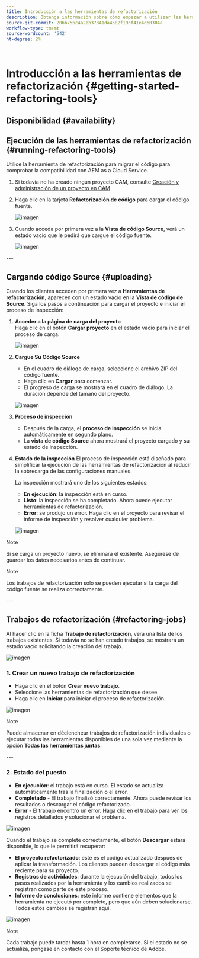 ```yaml
---
title: Introducción a las herramientas de refactorización
description: Obtenga información sobre cómo empezar a utilizar las herramientas de refactorización en AEM as a Cloud Service
source-git-commit: 20bb756c4a2eb37341da4582f19cf41e4d60304a
workflow-type: tm+mt
source-wordcount: '542'
ht-degree: 2%

---
```


# Introducción a las herramientas de refactorización {#getting-started-refactoring-tools}

## Disponibilidad {#availability}

<!-- Alexandru: duplicate contextualhelp id, drafting this for now

>[!CONTEXTUALHELP]
>id="aemcloud_rs_upload"
>title="Download"
>additional-url="https://experienceleague.adobe.com/docs/experience-manager-cloud-service/content/release-notes/release-notes/release-notes-current.html?lang=es" text="Release Notes"
>additional-url="https://experience.adobe.com/#/downloads/content/software-distribution/en/aemcloud.html" text="Software Distribution Portal"

-->

## Ejecución de las herramientas de refactorización {#running-refactoring-tools}

Utilice la herramienta de refactorización para migrar el código para comprobar la compatibilidad con AEM as a Cloud Service.

1. Si todavía no ha creado ningún proyecto CAM, consulte [Creación y administración de un proyecto en CAM](/help/journey-migration/cloud-acceleration-manager/using-cam/getting-started-cam.md#create-project).
1. Haga clic en la tarjeta **Refactorización de código** para cargar el código fuente.

   ![imagen](/help/journey-migration/refactoring-tools/assets/rscam1.png)

1. Cuando acceda por primera vez a la **Vista de código Source**, verá un estado vacío que le pedirá que cargue el código fuente.

   ![imagen](/help/journey-migration/refactoring-tools/assets/rscam2.png)

&#x200B;---

## Cargando código Source {#uploading}

Cuando los clientes acceden por primera vez a **Herramientas de refactorización**, aparecen con un estado vacío en la **Vista de código de Source**. Siga los pasos a continuación para cargar el proyecto e iniciar el proceso de inspección:

1. **Acceder a la página de carga del proyecto**\
   Haga clic en el botón **Cargar proyecto** en el estado vacío para iniciar el proceso de carga.

   ![imagen](/help/journey-migration/refactoring-tools/assets/rscam3.png)

1. **Cargue Su Código Source**
   - En el cuadro de diálogo de carga, seleccione el archivo ZIP del código fuente.
   - Haga clic en **Cargar** para comenzar.
   - El progreso de carga se mostrará en el cuadro de diálogo. La duración depende del tamaño del proyecto.

   ![imagen](/help/journey-migration/refactoring-tools/assets/rscam4.png)

1. **Proceso de inspección**
   - Después de la carga, el **proceso de inspección** se inicia automáticamente en segundo plano.
   - La **vista de código Source** ahora mostrará el proyecto cargado y su estado de inspección.

1. **Estado de la inspección** El proceso de inspección está diseñado para simplificar la ejecución de las herramientas de refactorización al reducir la sobrecarga de las configuraciones manuales.

   La inspección mostrará uno de los siguientes estados:
   - **En ejecución**: la inspección está en curso.
   - **Listo**: la inspección se ha completado. Ahora puede ejecutar herramientas de refactorización.
   - **Error**: se produjo un error. Haga clic en el proyecto para revisar el informe de inspección y resolver cualquier problema.

   ![imagen](/help/journey-migration/refactoring-tools/assets/rscam5.png)

>[!NOTE]
>Si se carga un proyecto nuevo, se eliminará el existente. Asegúrese de guardar los datos necesarios antes de continuar.

>[!NOTE]
>Los trabajos de refactorización solo se pueden ejecutar si la carga del código fuente se realiza correctamente.

&#x200B;---

## Trabajos de refactorización {#refactoring-jobs}

Al hacer clic en la ficha **Trabajo de refactorización**, verá una lista de los trabajos existentes. Si todavía no se han creado trabajos, se mostrará un estado vacío solicitando la creación del trabajo.

![imagen](/help/journey-migration/refactoring-tools/assets/rscam6.png)

### &#x200B;1. Crear un nuevo trabajo de refactorización

- Haga clic en el botón **Crear nuevo trabajo**.
- Seleccione las herramientas de refactorización que desee.
- Haga clic en **Iniciar** para iniciar el proceso de refactorización.

![imagen](/help/journey-migration/refactoring-tools/assets/rscam7.png)

>[!NOTE]
>Puede almacenar en déclencheur trabajos de refactorización individuales o ejecutar todas las herramientas disponibles de una sola vez mediante la opción **Todas las herramientas juntas**.

&#x200B;---

### &#x200B;2. Estado del puesto

- **En ejecución**: el trabajo está en curso. El estado se actualiza automáticamente tras la finalización o el error.
- **Completado** - El trabajo finalizó correctamente. Ahora puede revisar los resultados o descargar el código refactorizado.
- **Error** - El trabajo encontró un error. Haga clic en el trabajo para ver los registros detallados y solucionar el problema.

![imagen](/help/journey-migration/refactoring-tools/assets/rscam8.png)

Cuando el trabajo se complete correctamente, el botón **Descargar** estará disponible, lo que le permitirá recuperar:

- **El proyecto refactorizado**: este es el código actualizado después de aplicar la transformación. Los clientes pueden descargar el código más reciente para su proyecto.
- **Registros de actividades**: durante la ejecución del trabajo, todos los pasos realizados por la herramienta y los cambios realizados se registran como parte de este proceso.
- **Informe de conclusiones**: este informe contiene elementos que la herramienta no ejecutó por completo, pero que aún deben solucionarse. Todos estos cambios se registran aquí.

![imagen](/help/journey-migration/refactoring-tools/assets/rscam9.png)

>[!NOTE]
>Cada trabajo puede tardar hasta 1 hora en completarse. Si el estado no se actualiza, póngase en contacto con el Soporte técnico de Adobe.

